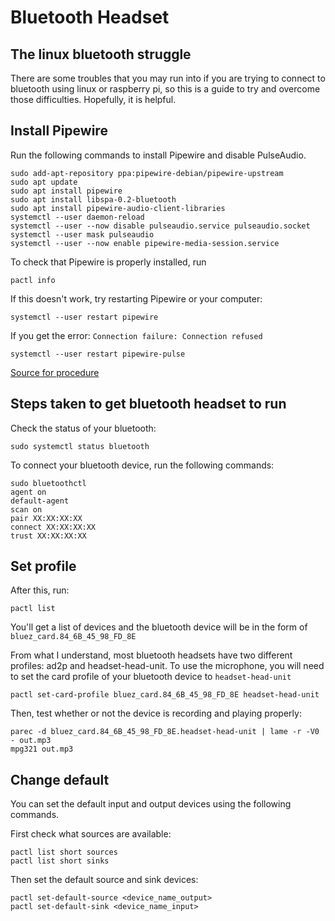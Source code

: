 # Bluetooth Headset

## The linux bluetooth struggle

There are some troubles that you may run into if you are trying to connect to bluetooth using linux or raspberry pi, so this is a guide to try and overcome those difficulties. Hopefully, it is helpful. 

## Install Pipewire

Run the following commands to install Pipewire and disable PulseAudio. 

    sudo add-apt-repository ppa:pipewire-debian/pipewire-upstream
    sudo apt update
    sudo apt install pipewire
    sudo apt install libspa-0.2-bluetooth
    sudo apt install pipewire-audio-client-libraries
    systemctl --user daemon-reload
    systemctl --user --now disable pulseaudio.service pulseaudio.socket
    systemctl --user mask pulseaudio
    systemctl --user --now enable pipewire-media-session.service

To check that Pipewire is properly installed, run 

    pactl info

If this doesn't work, try restarting Pipewire or your computer: 

    systemctl --user restart pipewire

If you get the error:   `Connection failure: Connection refused`

    systemctl --user restart pipewire-pulse

[Source for procedure](https://askubuntu.com/questions/831331/failed-to-change-profile-to-headset-head-unit)

## Steps taken to get bluetooth headset to run 

Check the status of your bluetooth: 

    sudo systemctl status bluetooth 

To connect your bluetooth device, run the following commands: 

    sudo bluetoothctl
    agent on
    default-agent
    scan on
    pair XX:XX:XX:XX
    connect XX:XX:XX:XX
    trust XX:XX:XX:XX


## Set profile

After this, run: 

    pactl list

You'll get a list of devices and the bluetooth device will be in the form of `bluez_card.84_6B_45_98_FD_8E`

From what I understand, most bluetooth headsets have two different profiles: ad2p and headset-head-unit. To use the microphone, you will need to set the card profile of your bluetooth device to `headset-head-unit`

    pactl set-card-profile bluez_card.84_6B_45_98_FD_8E headset-head-unit

Then, test whether or not the device is recording and playing properly:

    parec -d bluez_card.84_6B_45_98_FD_8E.headset-head-unit | lame -r -V0 - out.mp3
    mpg321 out.mp3

## Change default 

You can set the default input and output devices using the following commands. 

First check what sources are available: 

    pactl list short sources
    pactl list short sinks

Then set the default source and sink devices: 

    pactl set-default-source <device_name_output>
    pactl set-default-sink <device_name_input>

